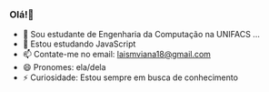 ### Olá!👋



- 🔭 Sou estudante de Engenharia da Computação na UNIFACS ...
- 🌱 Estou estudando JavaScript 
- 📫 Contate-me no email: laismviana18@gmail.com
- 😄 Pronomes: ela/dela
- ⚡ Curiosidade: Estou sempre em busca de conhecimento

